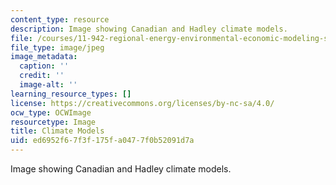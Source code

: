 ```yaml
---
content_type: resource
description: Image showing Canadian and Hadley climate models.
file: /courses/11-942-regional-energy-environmental-economic-modeling-spring-2007/ed6952f67f3f175fa0477f0b52091d7a_chp_can_had.jpg
file_type: image/jpeg
image_metadata:
  caption: ''
  credit: ''
  image-alt: ''
learning_resource_types: []
license: https://creativecommons.org/licenses/by-nc-sa/4.0/
ocw_type: OCWImage
resourcetype: Image
title: Climate Models
uid: ed6952f6-7f3f-175f-a047-7f0b52091d7a
---
```

Image showing Canadian and Hadley climate models.